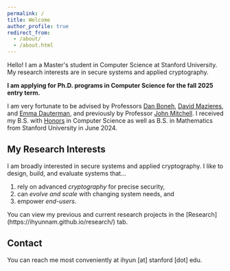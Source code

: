 ```yaml
---
permalink: /
title: Welcome
author_profile: true
redirect_from:
  - /about/
  - /about.html
---
```


Hello! I am a Master's student in Computer Science at Stanford University. My research interests are in secure systems and applied cryptography.

**I am applying for Ph.D. programs in Computer Science for the fall 2025 entry term.**

I am very fortunate to be advised by Professors [Dan Boneh](https://crypto.stanford.edu/~dabo/), [David Mazieres](https://www.scs.stanford.edu/~dm/), and [Emma Dauterman](https://cs.stanford.edu/~edauterman/), and previously by Professor [John Mitchell](https://theory.stanford.edu/people/jcm/). I received my B.S. with [Honors](/files/The_Avg_Act_Swap__ACM_CODASPY_submission___Copy_.pdf) in Computer Science as well as B.S. in Mathematics from Stanford University in June 2024.

My Research Interests
------
I am broadly interested in secure systems and applied cryptography. I like to design, build, and evaluate systems that...
<ol>
  <li> rely on advanced <em>cryptography</em> for precise security, </li>
  <li> can <em>evolve and scale</em> with changing system needs, and </li>
  <li> empower <em>end-users</em>.</li>
</ol>
You can view my previous and current research projects in the [Research](https://ihyunnam.github.io/research/) tab.

Contact
------
You can reach me most conveniently at ihyun [at] stanford [dot] edu.
